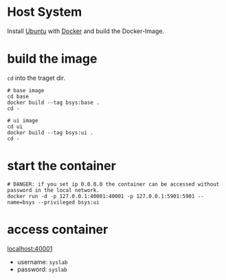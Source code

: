 # Host System
Install [Ubuntu](https://ubuntu.com/tutorials/install-ubuntu-desktop#1-overview) with [Docker](https://docs.docker.com/engine/install/ubuntu/) and build the Docker-Image.


# build the image
```cd``` into the traget dir.

```
# base image
cd base
docker build --tag bsys:base .
cd -

# ui image
cd ui
docker build --tag bsys:ui .
cd -
```

# start the container
```
# DANGER: if you set ip 0.0.0.0 the container can be accessed without password in the local network.
docker run -d -p 127.0.0.1:40001:40001 -p 127.0.0.1:5901:5901 --name=bsys --privileged bsys:ui
```

# access container
[localhost:40001](localhost:40001)
* username: ```syslab```
* password: ```syslab```
